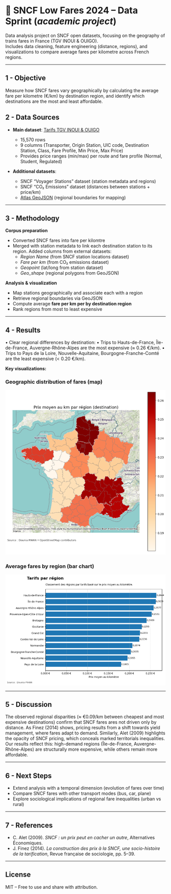 # 🚆 SNCF Low Fares 2024 – Data Sprint (*academic project*)

Data analysis project on SNCF open datasets, focusing on the geography of trains fares in France (TGV INOUI & OUIGO).  
Includes data cleaning, feature engineering (distance, regions), and visualizations to compare average fares per kilometre across French regions.  

---

## 1 - Objective
Measure how SNCF fares vary geographically by calculating the average fare per kilometre (€/km) by destination region, and identify which destinations are the most and least affordable.  

## 2 - Data Sources

- **Main dataset**: [Tarifs TGV INOUI & OUIGO](https://ressources.data.sncf.com/explore/dataset/tarifs-tgv-inoui-ouigo/table/)  
  - 15,570 rows  
  - 9 columns (Transporter, Origin Station, UIC code, Destination Station, Class, Fare Profile, Min Price, Max Price)  
  - Provides price ranges (min/max) per route and fare profile (Normal, Student, Regulated)   

- **Additional datasets**:  
  - SNCF “Voyager Stations” dataset (station metadata and regions)  
  - SNCF “CO₂ Emissions” dataset (distances between stations + price/km)  
  - [Atlas GeoJSON](https://france-geojson.gregoiredavid.fr/) (regional boundaries for mapping)
    
---

## 3 - Methodology

**Corpus preparation**  
- Converted SNCF fares into fare per kilomtre
- Merged with station metadata to link each destination station to its region. Added columns from external datasets:  
  - *Region Name* (from SNCF station locations dataset)  
  - *Fare per km* (from CO₂ emissions dataset)  
  - *Geopoint* (lat/long from station dataset)  
  - *Geo_shape* (regional polygons from GeoJSON)  

**Analysis & visualization**  
- Map stations geographically and associate each with a region  
- Retrieve regional boundaries via GeoJSON  
- Compute average **fare per km per by destination region**  
- Rank regions from most to least expensive  

---

## 4 - Results
•	Clear regional differences by destination:
	•	Trips to Hauts-de-France, Île-de-France, Auvergne-Rhône-Alpes are the most expensive (≈ 0.26 €/km).
	•	Trips to Pays de la Loire, Nouvelle-Aquitaine, Bourgogne-Franche-Comté are the least expensive (< 0.20 €/km).

  **Key visualizations:**  

### Geographic distribution of fares (map)
![Gegraphic distribution of fares](Graphs/Geographic_distribution_of_fares_(map).png)

### Average fares by region (bar chart)
![Average fares by region](Graphs/Average_fares_by_region_(bar_chart).png)

---

## 5 - Discussion

The observed regional disparities (≈ €0.09/km between cheapest and most expensive destinations) confirm that SNCF fares ares not driven only by distance. 
As Finez (2014) shows, pricing results from a shift towards yield management, where fares adapt to demand.
Similarly, Alet (2009) highlights the opacity of SNCF pricing, which conceals marked territorials inequalities. 
Our results reflect this: high-demand regions (Île-de-France, Auvergne-Rhône-Alpes) are structurally more expensive, while others remain more affordable. 

---

## 6 - Next Steps
- Extend analysis with a temporal dimension (evolution of fares over time)  
- Compare SNCF fares with other transport modes (bus, car, plane)  
- Explore sociological implications of regional fare inequalities (urban vs rural)  

---

## 7 - References
- C. Alet (2009). *SNCF : un prix peut en cacher un autre*, Alternatives Économiques.  
- J. Finez (2014). *La construction des prix à la SNCF, une socio-histoire de la tarification*, Revue française de sociologie, pp. 5–39.  

---

## License
MIT – Free to use and share with attribution.  
